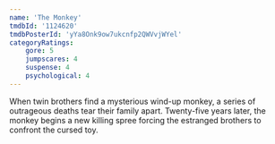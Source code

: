 ```yaml
---
name: 'The Monkey'
tmdbId: '1124620'
tmdbPosterId: 'yYa8Onk9ow7ukcnfp2QWVvjWYel'
categoryRatings:
    gore: 5
    jumpscares: 4
    suspense: 4
    psychological: 4
---
```

When twin brothers find a mysterious wind-up monkey, a series of outrageous deaths tear their family apart. Twenty-five years later, the monkey begins a new killing spree forcing the estranged brothers to confront the cursed toy.